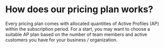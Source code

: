 # How does our pricing plan works?

Every pricing plan comes with allocated quantities of Active Profiles (AP) within the subscription period. For a start, you may want to choose a suitable AP plan based on the number of team members and active customers you have for your business / organization. 